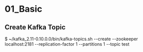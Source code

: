 # 01_Basic
## Create Kafka Topic
$ ~/kafka_2.11-0.10.0.0/bin/kafka-topics.sh --create --zookeeper localhost:2181 --replication-factor 1 --partitions 1 --topic test

